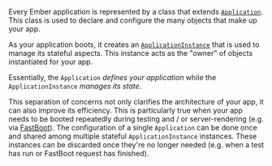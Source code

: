 Every Ember application is represented by a class that extends [`Application`](https://emberjs.com/api/ember/release/classes/Application).
This class is used to declare and configure the many objects that make up your app.

As your application boots,
it creates an [`ApplicationInstance`](https://emberjs.com/api/ember/release/classes/ApplicationInstance) that is used to manage its stateful aspects.
This instance acts as the "owner" of objects instantiated for your app.

Essentially, the `Application` *defines your application*
while the `ApplicationInstance` *manages its state*.

This separation of concerns not only clarifies the architecture of your app,
it can also improve its efficiency.
This is particularly true when your app needs to be booted repeatedly during testing
and / or server-rendering (e.g. via [FastBoot](https://github.com/tildeio/ember-cli-fastboot)).
The configuration of a single `Application` can be done once
and shared among multiple stateful `ApplicationInstance` instances.
These instances can be discarded once they're no longer needed
(e.g. when a test has run or FastBoot request has finished).
